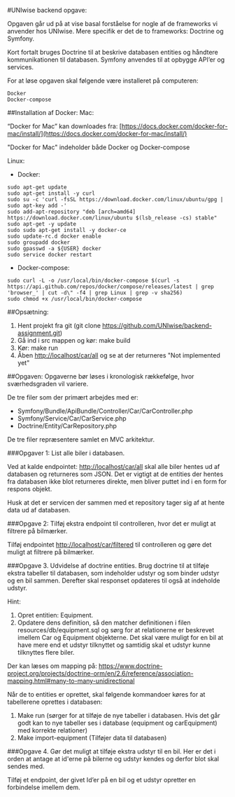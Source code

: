 #UNIwise backend opgave:

Opgaven går ud på at vise basal forståelse for nogle af de frameworks vi anvender hos UNIwise. Mere specifik er det de to frameworks: Doctrine og Symfony. 

Kort fortalt bruges Doctrine til at beskrive databasen entities og håndtere kommunikationen til databasen. Symfony anvendes til at opbygge API’er og services. 

For at løse opgaven skal følgende være installeret på computeren: 
```
Docker
Docker-compose
```

##Installation af Docker:
Mac:

“Docker for Mac” kan downloades fra: 
[https://docs.docker.com/docker-for-mac/install/](https://docs.docker.com/docker-for-mac/install/)

"Docker for Mac" indeholder både Docker og Docker-compose 

Linux: 

* Docker:  
```
sudo apt-get update
sudo apt-get install -y curl
sudo su -c 'curl -fsSL https://download.docker.com/linux/ubuntu/gpg | sudo apt-key add -'
sudo add-apt-repository "deb [arch=amd64] https://download.docker.com/linux/ubuntu $(lsb_release -cs) stable"
sudo apt-get -y update
sudo sudo apt-get install -y docker-ce
sudo update-rc.d docker enable
sudo groupadd docker
sudo gpasswd -a ${USER} docker
sudo service docker restart
```

* Docker-compose:  
```
sudo curl -L -o /usr/local/bin/docker-compose $(curl -s https://api.github.com/repos/docker/compose/releases/latest | grep 'browser_' | cut -d\" -f4 | grep Linux | grep -v sha256)
sudo chmod +x /usr/local/bin/docker-compose
```


##Opsætning: 
1. Hent projekt fra git (git clone https://github.com/UNIwise/backend-assignment.git)
2. Gå ind i src mappen og kør: make build
3. Kør: make run
4. Åben [http://localhost/car/all](http://localhost/car/all) og se at der returneres "Not implemented yet"
  
##Opgaven:
Opgaverne bør løses i kronologisk rækkefølge, hvor sværhedsgraden vil variere.

De tre filer som der primært arbejdes med er:
- Symfony/Bundle/ApiBundle/Controller/Car/CarController.php
- Symfony/Service/Car/CarService.php
- Doctrine/Entity/CarRepository.php

De tre filer repræsentere samlet en MVC arkitektur.  

###Opgaver 1: List alle biler i databasen. 

Ved at kalde endpointet: [http://localhost/car/all](http://localhost/car/all) skal alle biler hentes ud af databasen og returneres som JSON. Det er vigtigt at de entities der hentes fra databasen ikke blot returneres direkte, men bliver puttet ind i en form for respons objekt. 

Husk at det er servicen der sammen med et repository tager sig af at hente data ud af databasen. 

###Opgave 2: Tilføj ekstra endpoint til controlleren, hvor det er muligt at filtrere på bilmærker. 

Tilføj endpointet [http://localhost/car/filtered](http://localhost/car/filtered) til controlleren og gøre det muligt at filtrere på bilmærker.

###Opgave 3. Udvidelse af doctrine entities. 
Brug doctrine til at tilføje ekstra tabeller til databasen, som indeholder udstyr og som binder udstyr og en bil sammen. Derefter skal responset opdateres til også at indeholde udstyr. 

Hint: 
1) Opret entitien: Equipment. 
2) Opdatere dens definition, så den matcher definitionen i filen resources/db/equipment.sql og sørg for at relationerne er beskrevet imellem Car og Equipment objekterne. Det skal være muligt for en bil at have mere end et udstyr tilknyttet og samtidig skal et udstyr kunne tilknyttes flere biler. 

Der kan læses om mapping på: 
https://www.doctrine-project.org/projects/doctrine-orm/en/2.6/reference/association-mapping.html#many-to-many-unidirectional

Når de to entities er oprettet, skal følgende kommandoer køres for at tabellerene oprettes i databasen:
1) Make run (sørger for at tilføje de nye tabeller i databasen. Hvis det går godt kan to nye tabeller ses i database (equipment og carEquipment) med korrekte relationer)
2) Make import-equipment (Tilføjer data til databasen)

###Opgave 4. Gør det muligt at tilføje ekstra udstyr til en bil. 
Her er det i orden at antage at id'erne på bilerne og udstyr kendes og derfor blot skal sendes med. 

Tilføj et endpoint, der givet Id’er på en bil og et udstyr opretter en forbindelse imellem dem. 

